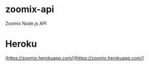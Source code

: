 # zoomix-api
Zoomix Node.js API

# Heroku 

(https://zoomix.herokuapp.com/)[https://zoomix.herokuapp.com/]